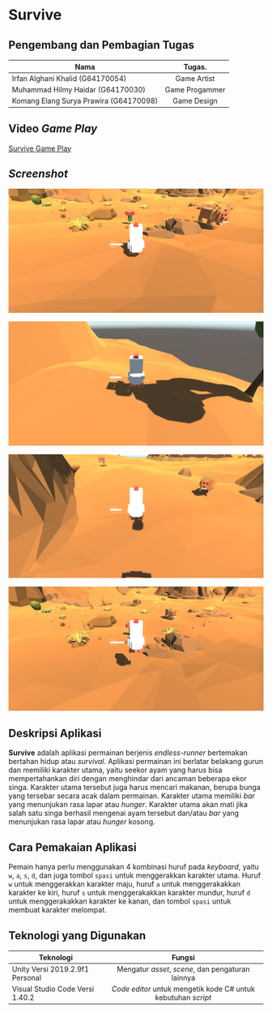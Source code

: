 # Survive

## Pengembang dan Pembagian Tugas
| Nama                                   | Tugas.         |
| -------------------------------------- |:--------------:|
| Irfan Alghani Khalid (G64170054)       | Game Artist    |
| Muhammad Hilmy Haidar (G64170030)      | Game Progammer |
| Komang Elang Surya Prawira (G64170098) | Game Design    |

## Video *Game Play*
[Survive Game Play](https://youtu.be/0jF4H6oIuyg "Survive Game Play")

## *Screenshot*
![alt text](https://github.com/mhilmyh/grafkom-game/blob/master/Screenshot-1-Survive.jpg "Screenshot 1")

![alt text](https://github.com/mhilmyh/grafkom-game/blob/master/Screenshot-2-Survive.jpg "Screenshot 2")

![alt text](https://github.com/mhilmyh/grafkom-game/blob/master/Screenshot-3-Survive.jpg "Screenshot 3")

![alt text](https://github.com/mhilmyh/grafkom-game/blob/master/Screenshot-4-Survive.jpg "Screenshot 4")

## Deskripsi Aplikasi
**Survive** adalah aplikasi permainan berjenis *endless-runner* bertemakan bertahan hidup atau *survival*. Aplikasi permainan ini berlatar belakang gurun dan memiliki karakter utama, yaitu seekor ayam yang harus bisa mempertahankan diri dengan menghindar dari ancaman beberapa ekor singa. Karakter utama tersebut juga harus mencari makanan, berupa bunga yang tersebar secara acak dalam permainan. Karakter utama memiliki *bar* yang menunjukan rasa lapar atau *hunger*. Karakter utama akan mati jika salah satu singa berhasil mengenai ayam tersebut dan/atau *bar* yang menunjukan rasa lapar atau *hunger* kosong.

## Cara Pemakaian Aplikasi
Pemain hanya perlu menggunakan 4 kombinasi huruf pada *keyboard*, yaitu `w`, `a`, `s`, `d`, dan juga tombol `spasi` untuk menggerakkan karakter utama. Huruf `w` untuk menggerakkan karakter maju, huruf `a` untuk menggerakakkan karakter ke kiri, huruf `s` untuk menggerakakkan karakter mundur, huruf `d` untuk menggerakakkan karakter ke kanan, dan tombol `spasi` untuk membuat karakter melompat.

## Teknologi yang Digunakan
| Teknologi                        | Fungsi                                                       |
| -------------------------------- |:------------------------------------------------------------:|
| Unity Versi 2019.2.9f1 Personal  | Mengatur *asset*, *scene*, dan pengaturan lainnya            |
| Visual Studio Code Versi 1.40.2  | *Code editor* untuk mengetik kode C# untuk kebutuhan *script*| 
